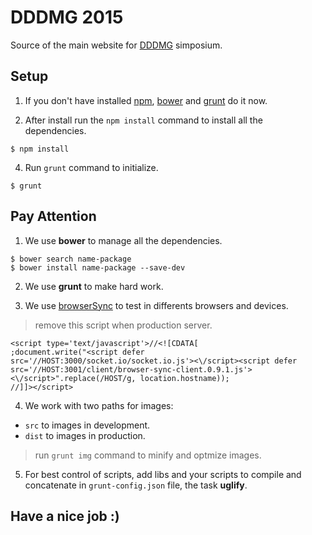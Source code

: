 # DDDMG 2015
Source of the main website for [DDDMG](http://dddmg.org) simposium.

## Setup

1. If you don't have installed [npm](http://npmjs.org), [bower](http://bower.io) and [grunt](http://gruntjs.com/) do it now.

2. After install run the `npm install` command to install all the dependencies.

```
$ npm install
```

4. Run `grunt` command to initialize.

```
$ grunt
```

## Pay Attention

1. We use **bower** to manage all the dependencies.

```
$ bower search name-package
$ bower install name-package --save-dev
```

2. We use **grunt** to make hard work.

3. We use [browserSync](http://www.browsersync.io/) to test in differents browsers and devices.

> remove this script when production server.

```
<script type='text/javascript'>//<![CDATA[
;document.write("<script defer src='//HOST:3000/socket.io/socket.io.js'><\/script><script defer src='//HOST:3001/client/browser-sync-client.0.9.1.js'><\/script>".replace(/HOST/g, location.hostname));
//]]></script>
```

4. We work with two paths for images:

* `src` to images in development.
* `dist` to images in production.

> run `grunt img` command to minify and optmize images.

5. For best control of scripts, add libs and your scripts to compile and concatenate in `grunt-config.json` file, the task **uglify**.

## Have a nice job :)
